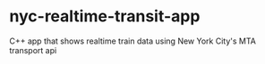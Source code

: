 # nyc-realtime-transit-app
C++ app that shows realtime train data using New York City's MTA transport api
